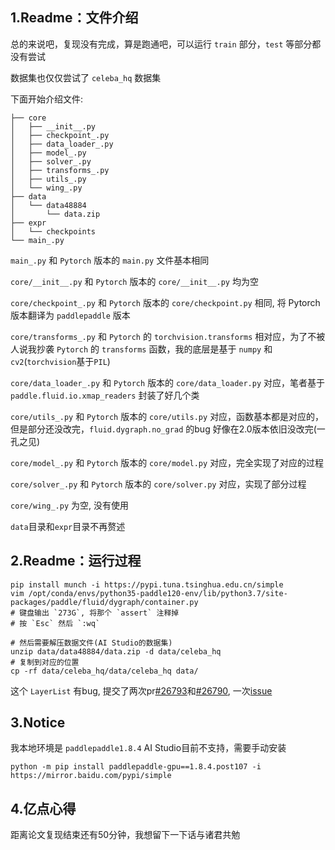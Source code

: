 ## **1.Readme：文件介绍**

总的来说吧，复现没有完成，算是跑通吧，可以运行 `train` 部分，`test` 等部分都没有尝试

数据集也仅仅尝试了 `celeba_hq` 数据集

下面开始介绍文件:

```
├── core
│   ├── __init__.py
│   ├── checkpoint_.py
│   ├── data_loader_.py
│   ├── model_.py
│   ├── solver_.py
│   ├── transforms_.py
│   ├── utils_.py
│   └── wing_.py
├── data
│   └── data48884
│       └── data.zip
├── expr
│   └── checkpoints
└── main_.py
```

`main_.py` 和 `Pytorch` 版本的 `main.py` 文件基本相同

`core/__init__.py` 和 `Pytorch` 版本的 `core/__init__.py` 均为空

`core/checkpoint_.py` 和 `Pytorch` 版本的 `core/checkpoint.py` 相同, 将 Pytorch 版本翻译为 `paddlepaddle` 版本

`core/transforms_.py` 和 `Pytorch` 的 `torchvision.transforms` 相对应，为了不被人说我抄袭 `Pytorch` 的 `transforms` 函数，我的底层是基于 `numpy` 和 `cv2`(`torchvision`基于`PIL`)

`core/data_loader_.py` 和 `Pytorch` 版本的 `core/data_loader.py` 对应，笔者基于 `paddle.fluid.io.xmap_readers` 封装了好几个类

`core/utils_.py` 和 `Pytorch` 版本的 `core/utils.py` 对应，函数基本都是对应的，但是部分还没改完，`fluid.dygraph.no_grad` 的bug 好像在2.0版本依旧没改完(一孔之见)

`core/model_.py` 和 `Pytorch` 版本的 `core/model.py` 对应，完全实现了对应的过程

`core/solver_.py` 和 `Pytorch` 版本的 `core/solver.py` 对应，实现了部分过程

`core/wing_.py` 为空, 没有使用

`data`目录和`expr`目录不再赘述

## **2.Readme：运行过程**

```shell
pip install munch -i https://pypi.tuna.tsinghua.edu.cn/simple
vim /opt/conda/envs/python35-paddle120-env/lib/python3.7/site-packages/paddle/fluid/dygraph/container.py
# 键盘输出 `273G`, 将那个 `assert` 注释掉
# 按 `Esc` 然后 `:wq`

# 然后需要解压数据文件(AI Studio的数据集)
unzip data/data48884/data.zip -d data/celeba_hq
# 复制到对应的位置
cp -rf data/celeba_hq/data/celeba_hq data/
```

这个 `LayerList` 有bug, 提交了两次pr[#26793](https://github.com/PaddlePaddle/Paddle/pull/26793)和[#26790](https://github.com/PaddlePaddle/Paddle/pull/26790), 一次[issue](https://github.com/PaddlePaddle/Paddle/issues/26795)

## **3.Notice**

我本地环境是 `paddlepaddle1.8.4` AI Studio目前不支持，需要手动安装
```shell
python -m pip install paddlepaddle-gpu==1.8.4.post107 -i https://mirror.baidu.com/pypi/simple
```

## **4.亿点心得**

距离论文复现结束还有50分钟，我想留下一下话与诸君共勉
